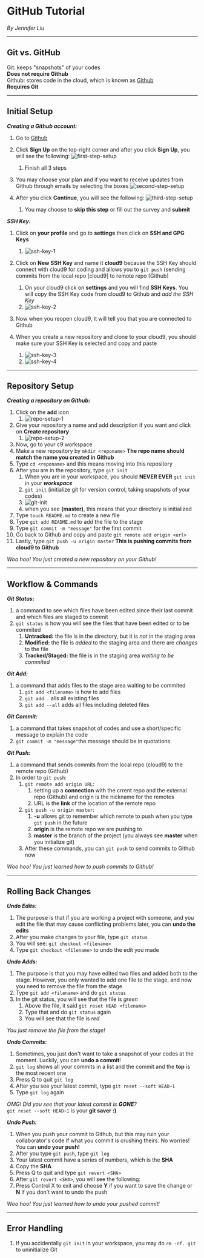 # GitHub Tutorial

_By Jennifer Liu_

---
## Git vs. GitHub  

Git: keeps "snapshots" of your codes  
**Does not require Github**  
Github: stores code in the cloud, which is known as [Github](https://github.com/)  
**Requires Git**  

---
## Initial Setup
**_Creating a Github account:_**
1. Go to [Github](https://github.com)
2. Click **Sign Up** on the top-right corner and after you click **Sign Up**, you will see the following:
    ![first-step-setup](https://preview.c9users.io/jenniferl4209/github-learning/github-tutorial/first-step-setup.png?_c9_id=livepreview0&_c9_host=https://ide.c9.io)  
    1. Finish all 3 steps

3. You may choose your plan and if you want to receive updates from Github through emails by selecting the boxes
![second-step-setup](https://preview.c9users.io/jenniferl4209/github-learning/github-tutorial/second-step-setup.png?_c9_id=livepreview2&_c9_host=https://ide.c9.io)
4. After you click **Continue**, you will see the following:
    ![third-step-setup](https://preview.c9users.io/jenniferl4209/github-learning/github-tutorial/third-step-setup.png?_c9_id=livepreview7&_c9_host=https://ide.c9.io)
    1. You may choose to **skip this step** or fill out the survey and **submit**

**_SSH Key:_**
1. Click on **your profile** and go to **settings** then click on **SSH and GPG Keys**
    1. ![ssh-key-1](https://preview.c9users.io/jenniferl4209/github-learning/github-tutorial/ssh-key-1.png?_c9_id=livepreview0&_c9_host=https://ide.c9.io)
2. Click on **New SSH Key** and name it **cloud9** because the SSH Key should connect with cloud9 for coding and allows you to `git push` (sending commits from the local repo [cloud9] to remote repo [Github]
    1. On your cloud9 click on **settings** and you will find **SSH Keys**. You will copy the SSH Key code from cloud9 to Github and _add the SSH Key_
    2. ![ssh-key-2](https://preview.c9users.io/jenniferl4209/github-learning/github-tutorial/ssh-key-2.png)
3. Now when you reopen cloud9, it will tell you that you are connected to Github

4. When you create a new repository and clone to your cloud9, you should make sure your SSH Key is selected and copy and paste
    1. ![ssh-key-3](https://preview.c9users.io/jenniferl4209/github-learning/github-tutorial/ssh-key-3.png)
    2. ![ssh-key-4](https://preview.c9users.io/jenniferl4209/github-learning/github-tutorial/ssh-key-4.png)


---
## Repository Setup  
**_Creating a repository on Github:_**
1. Click on the **add** icon
    1. ![repo-setup-1](https://preview.c9users.io/jenniferl4209/github-learning/github-tutorial/repo-setup-1.png)
2. Give your repository a name and add description if you want and click on **Create repository**
    1. ![repo-setup-2](https://preview.c9users.io/jenniferl4209/github-learning/github-tutorial/repo-setup-2.png?_c9_id=livepreview3&_c9_host=https://ide.c9.io)  
3. Now, go to your c9 workspace
4. Make a new repository by `mkdir <reponame>` **The repo name should match the name you created in Github**
5. Type `cd <reponame>` and this means moving into this repository 
6. After you are in the repository, type `git init`
    1.  When you are in your workspace, you should **NEVER EVER** `git init` in your **_workspace_**
    2. `git init` (initialize git for version control, taking snapshots of your codes)
    3. ![git-init](https://preview.c9users.io/jenniferl4209/github-learning/github-tutorial/git-init.png?_c9_id=livepreview4&_c9_host=https://ide.c9.io)
    4. when you see **(master)**, this means that your directory is initialized
7. Type `touch README.md` to create a new file 
8. Type `git add README.md` to add the file to the stage 
9. Type `git commit -m "message"` for the first commit
10. Go back to Github and copy and paste `git remote add origin <url>` 
11. Lastly, type `git push -u origin master` **This is pushing commits from cloud9 to Github**  

_Woo hoo! You just created a new repository on your Github!_

---
## Workflow & Commands
**_Git Status:_**
1. a command to see which files have been edited since their last commit and which files are staged to commit 
2. `git status` is how you will see the files that have been edited or to be commited
    1. **Untracked:** the file is in the directory, but it is _not_ in the staging area
    2. **Modified:** the file is _added_ to the staging area and there are _changes_ to the file
    3. **Tracked/Staged:** the file is in the staging area _waiting to be commited_

**_Git Add:_**
1. a command that adds files to the stage area waiting to be commited
    1. `git add <filename>` is how to add files
    2. `git add .` alls all existing files
    3. `git add --all` adds all files including deleted files

**_Git Commit:_**
1. a command that takes snapshot of codes and use a short/specific message to explain the code
2. `git commit -m "message"`the message should be in quotations

**_Git Push:_**
1. a command that sends commits from the local repo (cloud9) to the remote repo (Github)
2. In order to `git push`:
    1. `git remote add origin URL`:
        1. setting up a **connection** with the crrent repo and the external repo (Github) and origin is the nickname for the remotes
        2. URL is the **link** of the location of the remote repo
    2. `git push -u origin master`:
        1. **-u** allows git to remember which remote to push when you type `git push` in the future
        2. **origin** is the remote repo we are pushing to
        3. **master** is the branch of the project (you always see **master** when you initialize git)
    3. After these commands, you can `git push` to send commits to Github now  

_Woo hoo! You just learned how to push commits to Github!_

---
## Rolling Back Changes
**_Undo Edits:_**
1. The purpose is that if you are working a project with someone, and you edit the file that may cause conflicting problems later, you can **undo the edits**
2. After you make changes to your file, type `git status`
3. You will see: `git checkout <filename>`
4. Type `git checkout <filename>` to undo the edit you made

**_Undo Adds:_**
1. The purpose is that you may have edited two files and added both to the stage. However, you only wanted to add one file to the stage, and now you need to remove the file from the stage 
2. Type `git add <filename>` and do `git status`
3. In the git status, you will see that the file is _green_
    1. Above the file, it said `git reset HEAD <filename>`
    2. Type that and do `git status` again
    3. You will see that the file is _red_  

_You just remove the file from the stage!_ 

**_Undo Commits:_**
1. Sometimes, you just don't want to take a snapshot of your codes at the moment. Luckily, you can **undo a commit**!
2. `git log` shows all your commits in a list and the commit and the **top** is the most recent one
3. Press Q to quit `git log`
3. After you see your latest commit, type `git reset --soft HEAD~1`
4. Type `git log` again  

_OMG! Did you see that your latest commit is **GONE**?_  
`git reset --soft HEAD~1` is your **git saver :)**

**_Undo Push:_**
1. When you push your commit to Github, but this may ruin your collaborator's code if what you commit is crushing theirs. No worries! You can **undo your push!**
2. After you type `git push`, type `git log`
3. Your latest commit have a series of numbers, which is the **SHA**
4. Copy the **SHA**
5. Press Q to quit and type `git revert <SHA>`
6. After `git revert <SHA>`, you will see the following:
7. Press Control X to exit and choose **Y** if you want to save the change or **N** if you don't want to undo the push  

_Woo hoo! You just learned how to undo your pushed commit!_

---
## Error Handling
1. If you accidentally `git init` in your workspace, you may do `rm -rf. git` to uninitialize Git











































































